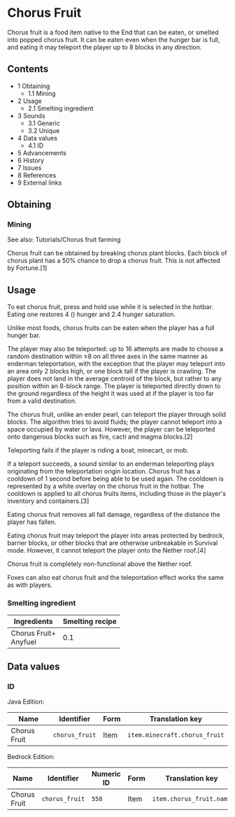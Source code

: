 # Chorus Fruit
Chorus fruit is a food item native to the End that can be eaten, or smelted into popped chorus fruit. It can be eaten even when the hunger bar is full, and eating it may teleport the player up to 8 blocks in any direction.

## Contents
- 1 Obtaining
	- 1.1 Mining
- 2 Usage
	- 2.1 Smelting ingredient
- 3 Sounds
	- 3.1 Generic
	- 3.2 Unique
- 4 Data values
	- 4.1 ID
- 5 Advancements
- 6 History
- 7 Issues
- 8 References
- 9 External links

## Obtaining
### Mining
See also: Tutorials/Chorus fruit farming

Chorus fruit can be obtained by breaking chorus plant blocks. Each block of chorus plant has a 50% chance to drop a chorus fruit. This is not affected by Fortune.[1]

## Usage
To eat chorus fruit, press and hold use while it is selected in the hotbar. Eating one restores 4 () hunger and 2.4 hunger saturation.

Unlike most foods, chorus fruits can be eaten when the player has a full hunger bar.

The player may also be teleported: up to 16 attempts are made to choose a random destination within ±8 on all three axes in the same manner as enderman teleportation, with the exception that the player may teleport into an area only 2 blocks high, or one block tall if the player is crawling. The player does not land in the average centroid of the block, but rather to any position within an 8-block range. The player is teleported directly down to the ground regardless of the height it was used at if the player is too far from a valid destination.

The chorus fruit, unlike an ender pearl, can teleport the player through solid blocks. The algorithm tries to avoid fluids; the player cannot teleport into a space occupied by water or lava. However, the player can be teleported onto dangerous blocks such as fire, cacti and magma blocks.[2]

Teleporting fails if the player is riding a boat, minecart, or mob.

If a teleport succeeds, a sound similar to an enderman teleporting plays originating from the teleportation origin location. Chorus fruit has a cooldown of 1 second before being able to be used again. The cooldown is represented by a white overlay on the chorus fruit in the hotbar. The cooldown is applied to all chorus fruits items, including those in the player's inventory and containers.[3]

Eating chorus fruit removes all fall damage, regardless of the distance the player has fallen.

Eating chorus fruit may teleport the player into areas protected by bedrock, barrier blocks, or other blocks that are otherwise unbreakable in Survival mode. However, it cannot teleport the player onto the Nether roof.[4]

Chorus fruit is completely non-functional above the Nether roof.

Foxes can also eat chorus fruit and the teleportation effect works the same as with players.

### Smelting ingredient
| Ingredients               | Smelting recipe |
|---------------------------|-----------------|
| Chorus Fruit+<br/>Anyfuel | 0.1             |

## Data values
### ID
Java Edition:

| Name         | Identifier     | Form | Translation key               |
|--------------|----------------|------|-------------------------------|
| Chorus Fruit | `chorus_fruit` | Item | `item.minecraft.chorus_fruit` |

Bedrock Edition:

| Name         | Identifier     | Numeric ID | Form | Translation key          |
|--------------|----------------|------------|------|--------------------------|
| Chorus Fruit | `chorus_fruit` | `558`      | Item | `item.chorus_fruit.name` |


